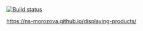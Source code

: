 [![Build status](https://ci.appveyor.com/api/projects/status/ftx4xdv9ytcgl4tv?svg=true)](https://ci.appveyor.com/project/ns-morozova/displaying-products)


https://ns-morozova.github.io/displaying-products/
